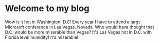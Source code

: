 # Welcome to my blog

Wow is it hot in Washington, D.C! Every year I have to attend a large Microsoft conference
in Las Vegas, Nevada. Who would have thought that D.C. would be more miserable than Vegas?
It's Las Vegas hot in D.C. with Florida level humidity!  It's miserable!

